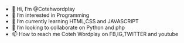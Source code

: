 - 👋 Hi, I’m @Cotehwordplay
- 👀 I’m interested in Programming 
- 🌱 I’m currently learning HTML,CSS and JAVASCRIPT
- 💞️ I’m looking to collaborate on Python and php
- 📫 How to reach me Coteh Wordplay on FB,IG,TWITTER and youtube

<!---
Cotehwordplay/Cotehwordplay is a ✨ special ✨ repository because its `README.md` (this file) appears on your GitHub profile.
You can click the Preview link to take a look at your changes.
--->
